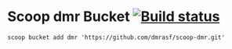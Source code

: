 # Scoop dmr Bucket [![Build status](https://ci.appveyor.com/api/projects/status/3hu7cvk9f4rhf5na/branch/master?svg=true)](https://ci.appveyor.com/project/dmrasf/scoop-dmr/branch/master)

`scoop bucket add dmr 'https://github.com/dmrasf/scoop-dmr.git'`
